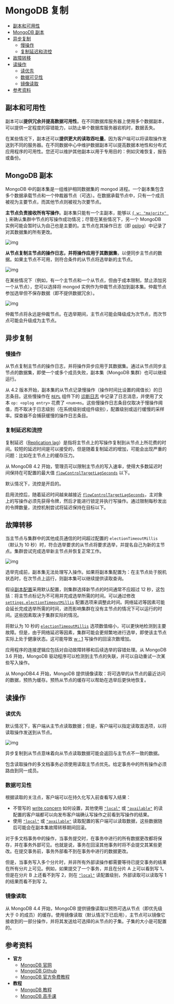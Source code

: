 # MongoDB 复制

<!-- TOC depthFrom:2 depthTo:3 -->

- [副本和可用性](#副本和可用性)
- [MongoDB 副本](#mongodb-副本)
- [异步复制](#异步复制)
  - [慢操作](#慢操作)
  - [复制延迟和流控](#复制延迟和流控)
- [故障转移](#故障转移)
- [读操作](#读操作)
  - [读优先](#读优先)
  - [数据可见性](#数据可见性)
  - [镜像读取](#镜像读取)
- [参考资料](#参考资料)

<!-- /TOC -->

## 副本和可用性

副本可以**提供冗余并提高数据可用性**。在不同数据库服务器上使用多个数据副本，可以提供一定程度的容错能力，以防止单个数据库服务器宕机时，数据丢失。

在某些情况下，副本还可以**提供更大的读取吞吐量**。因为客户端可以将读取操作发送到不同的服务器。在不同数据中心中维护数据副本可以提高数据本地性和分布式应用程序的可用性。您还可以维护其他副本以用于专用目的：例如灾难恢复，报告或备份。

## MongoDB 副本

MongoDB 中的副本集是一组维护相同数据集的 mongod 进程。一个副本集包含多个数据承载节点和一个仲裁器节点（可选）。在数据承载节点中，只有一个成员被视为主要节点，而其他节点则被视为次要节点。

**主节点负责接收所有写操作**。副本集只能有一个主副本，能够以 [`{ w: "majority" }`](https://docs.mongodb.com/manual/reference/write-concern/#writeconcern."majority") 来确认集群中节点的写操作成功情况；尽管在某些情况下，另一个 MongoDB 实例可能会暂时认为自己也是主要的。主节点在其操作日志（即 [oplog](https://docs.mongodb.com/manual/core/replica-set-oplog/)）中记录了对其数据集的所有更改。

![img](http://dunwu.test.upcdn.net/snap/20200920165054.svg)

**从节点复制主节点的操作日志，并将操作应用于其数据集**，以便同步主节点的数据。如果主节点不可用，则符合条件的从节点将选举新的主节点。

![img](http://dunwu.test.upcdn.net/snap/20200920165055.svg)

在某些情况下（例如，有一个主节点和一个从节点，但由于成本限制，禁止添加另一个从节点），您可以选择将 mongod 实例作为仲裁节点添加到副本集。仲裁节点参加选举但不保存数据（即不提供数据冗余）。

![img](http://dunwu.test.upcdn.net/snap/20200920165053.svg)

仲裁节点将永远是仲裁节点。在选举期间，主节点可能会降级成为次节点，而次节点可能会升级成为主节点。

## 异步复制

### 慢操作

从节点复制主节点的操作日志，并将操作异步应用于其数据集。通过从节点同步主节点的数据集，即使一个或多个成员失败，副本集（MongoDB 集群）也可以继续运行。

从 4.2 版本开始，副本集的从节点记录慢操作（操作时间比设置的阈值长）的日志条目。这些慢操作在 [`REPL`](https://docs.mongodb.com/manual/reference/log-messages/#REPL) 组件下的 [诊断日志](https://docs.mongodb.com/manual/reference/program/mongod/#cmdoption-mongod-logpath) 中记录了日志消息，并使用了文本 `op: <oplog entry>` 花费了 `<num>ms`。这些慢操作日志条目仅取决于慢操作阈值，而不取决于日志级别（在系统级别或组件级别），配置级别或运行缓慢的采样率。探查器不会捕获缓慢的操作日志条目。

### 复制延迟和流控

复制延迟（[Replication lag](https://docs.mongodb.com/manual/reference/glossary/#term-replication-lag)）是指将主节点上的写操作复制到从节点上所花费的时间。较短的延迟时间是可以接受的，但是随着复制延迟的增加，可能会出现严重的问题：比如在主节点上的缓存压力。

从 MongoDB 4.2 开始，管理员可以限制主节点的写入速率，使得大多数延迟时间保持在可配置的最大值 [`flowControlTargetLagSeconds`](https://docs.mongodb.com/manual/reference/parameters/#param.flowControlTargetLagSeconds) 以下。

默认情况下，流控是开启的。

启用流控后，随着延迟时间越来越接近 [`flowControlTargetLagSeconds`](https://docs.mongodb.com/manual/reference/parameters/#param.flowControlTargetLagSeconds)，主对象上的写操作必须先获得令牌，然后才能进行锁定并执行写操作。通过限制每秒发出的令牌数量，流控机制尝试将延迟保持在目标以下。

## 故障转移

当主节点与集群中的其他成员通信的时间超过配置的 `electionTimeoutMillis`（默认为 10 秒）时，符合选举要求的从节点将要求选举，并提名自己为新的主节点。集群尝试完成选举新主节点并恢复正常工作。

![img](http://dunwu.test.upcdn.net/snap/20200920175429.svg)

选举完成前，副本集无法处理写入操作。如果将副本集配置为：在主节点处于脱机状态时，在次节点上运行，则副本集可以继续提供读取查询。

假设[副本配置](https://docs.mongodb.com/manual/reference/replica-configuration/#rsconf.settings)采用默认配置，则集群选择新节点的时间通常不应超过 12 秒，这包括：将主节点标记为不可用并完成选举所需的时间。可以通过修改 [`settings.electionTimeoutMillis`](https://docs.mongodb.com/manual/reference/replica-configuration/#rsconf.settings.electionTimeoutMillis) 配置选项来调整此时间。网络延迟等因素可能会延长完成选举所需的时间，进而影响集群在没有主节点的情况下可以运行的时间。这些因素取决于集群实际的情况。

将默认为 10 秒的 [`electionTimeoutMillis`](https://docs.mongodb.com/manual/reference/replica-configuration/#rsconf.settings.electionTimeoutMillis) 选项数值缩小，可以更快地检测到主要故障。但是，由于网络延迟等因素，集群可能会更频繁地进行选举，即使该主节点实际上处于健康状态。这可能导致 [w : 1](https://docs.mongodb.com/manual/reference/write-concern/#wc-w) 写操作的回滚次数增加。

应用程序的连接逻辑应包括对自动故障转移和后续选举的容错处理。从 MongoDB 3.6 开始，MongoDB 驱动程序可以检测到主节点的失联，并可以自动重试一次某些写入操作。

从 MongoDB4.4 开始，MongoDB 提供镜像读取：将可选举的从节点的最近访问的数据，预热为缓存。预热从节点的缓存可以帮助在选举后更快地恢复。

## 读操作

### 读优先

默认情况下，客户端从主节点读取数据；但是，客户端可以指定读取首选项，以将读取操作发送到从节点。

![img](http://dunwu.test.upcdn.net/snap/20200920204024.svg)

异步复制到从节点意味着向从节点读取数据可能会返回与主节点不一致的数据。

包含读取操作的多文档事务必须使用读取主节点优先。给定事务中的所有操作必须路由到同一成员。

### 数据可见性

根据读取的关注点，客户端可以在持久化写入前查看写入结果：

- 不管写的 [write concern](https://docs.mongodb.com/manual/reference/write-concern/) 如何设置，其他使用 [`"local"`](https://docs.mongodb.com/manual/reference/read-concern-local/#readconcern."local") 或 [`"available"`](https://docs.mongodb.com/manual/reference/read-concern-available/#readconcern."available") 的读配置的客户端都可以向发布客户端确认写操作之前看到写操作的结果。
- 使用 [`"local"`](https://docs.mongodb.com/manual/reference/read-concern-local/#readconcern."local") 或 [`"available"`](https://docs.mongodb.com/manual/reference/read-concern-available/#readconcern."available") 读取配置的客户端可以读取数据，这些数据随后可能会在副本集故障转移期间回滚。

对于多文档事务中的操作，当事务提交时，在事务中进行的所有数据更改都将保存，并在事务外部可见。也就是说，事务在回滚其他事务时将不会提交其某些更改。在提交事务前，事务外部看不到在事务中进行的数据更改。

但是，当事务写入多个分片时，并非所有外部读操作都需要等待已提交事务的结果在所有分片上可见。例如，如果提交了一个事务，并且在分片 A 上可以看到写 1，但是在分片 B 上还看不到写 2，则在 [`"local"`](https://docs.mongodb.com/manual/reference/read-concern-local/#readconcern."local") 读配置级别，外部读取可以读取写 1 的结果而看不到写 2。

### 镜像读取

从 MongoDB 4.4 开始，MongoDB 提供镜像读取以预热可选从节点（即优先级大于 0 的成员）的缓存。使用镜像读取（默认情况下已启用），主节点可以镜像它接收到的一部分操作，并将其发送给可选择的从节点的子集。子集的大小是可配置的。

## 参考资料

- **官方**
  - [MongoDB 官网](https://www.mongodb.com/)
  - [MongoDB Github](https://github.com/mongodb/mongo)
  - [MongoDB 官方免费教程](https://university.mongodb.com/)
- **教程**
  - [MongoDB 教程](https://www.runoob.com/mongodb/mongodb-tutorial.html)
  - [MongoDB 高手课](https://time.geekbang.org/course/intro/100040001)
